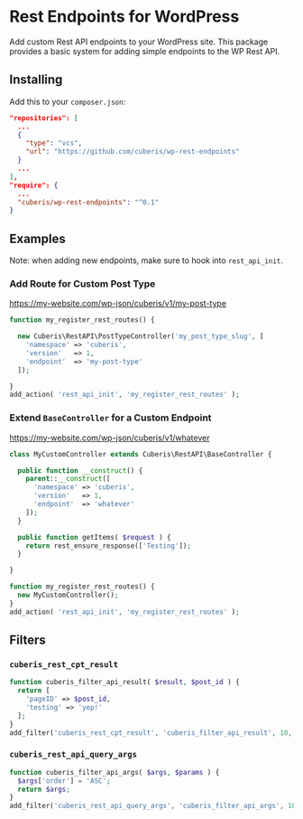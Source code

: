 # Rest Endpoints for WordPress

Add custom Rest API endpoints to your WordPress site. This package provides a basic system for adding simple endpoints to the WP Rest API.

## Installing

Add this to your `composer.json`:

```json
"repositories": [
  ...
  {
    "type": "vcs",
    "url": "https://github.com/cuberis/wp-rest-endpoints"
  }
  ...
],
"require": {
  ...
  "cuberis/wp-rest-endpoints": "^0.1"
}
```

## Examples

Note: when adding new endpoints, make sure to hook into `rest_api_init`.

### Add Route for Custom Post Type

https://my-website.com/wp-json/cuberis/v1/my-post-type

```php
function my_register_rest_routes() {

  new Cuberis\RestAPI\PostTypeController('my_post_type_slug', [
    'namespace' => 'cuberis',
    'version'   => 1,
    'endpoint'  => 'my-post-type'
  ]);

}
add_action( 'rest_api_init', 'my_register_rest_routes' );
```

### Extend `BaseController` for a Custom Endpoint

https://my-website.com/wp-json/cuberis/v1/whatever

```php
class MyCustomController extends Cuberis\RestAPI\BaseController {

  public function __construct() {
    parent::__construct([
      'namespace' => 'cuberis',
      'version'   => 1,
      'endpoint'  => 'whatever'
    ]);
  }

  public function getItems( $request ) {
    return rest_ensure_response(['Testing']);
  }

}

function my_register_rest_routes() {
  new MyCustomController();
}
add_action( 'rest_api_init', 'my_register_rest_routes' );
```

## Filters

### `cuberis_rest_cpt_result`

```php
function cuberis_filter_api_result( $result, $post_id ) {
  return [
    'pageID' => $post_id,
    'testing' => 'yep!'
  ];
}
add_filter('cuberis_rest_cpt_result', 'cuberis_filter_api_result', 10, 2);
```

### `cuberis_rest_api_query_args`

```php
function cuberis_filter_api_args( $args, $params ) {
  $args['order'] = 'ASC';
  return $args;
}
add_filter('cuberis_rest_api_query_args', 'cuberis_filter_api_args', 10, 2);
```